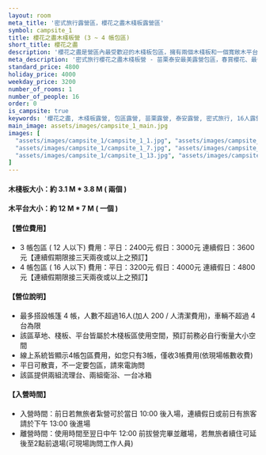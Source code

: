 ```yaml
---
layout: room
meta_title: '密式旅行露營區，櫻花之盡木棧板露營區'
symbol: campsite_1
title: 櫻花之盡木棧板營 (3 ~ 4 帳包區)
short_title: 櫻花之盡
description: '櫻花之盡是營區內最受歡迎的木棧板包區，擁有兩個木棧板和一個寬敞木平台，最多可容納4帳16人。春天櫻花盛開時更是美不勝收。提供完善的流理台、衛浴和冰箱設備，平日只要3200元起即可包區享受。'
meta_description: '密式旅行櫻花之盡木棧板營 - 苗栗泰安最美露營包區，春賞櫻花、最多4帳16人。完善設施配備。平日3200元、假日4000元、連假4800元。立即預訂享受團體露營樂趣！'
standard_price: 4800
holiday_price: 4000
weekday_price: 3200
number_of_rooms: 1
number_of_people: 16
order: 0
is_campsite: true
keywords: '櫻花之盡, 木棧板露營, 包區露營, 苗栗露營, 泰安露營, 密式旅行, 16人露營, 4帳包區, 3200-4800元, 木平台露營, 大型露營區, 家族露營, 團體露營, 櫻花露營區'
main_image: assets/images/campsite_1_main.jpg
images: [
  "assets/images/campsite_1/campsite_1_1.jpg", "assets/images/campsite_1/campsite_1_2.jpg", "assets/images/campsite_1/campsite_1_3.jpg", "assets/images/campsite_1/campsite_1_4.jpg", "assets/images/campsite_1/campsite_1_5.jpg", "assets/images/campsite_1/campsite_1_6.jpg",
  "assets/images/campsite_1/campsite_1_7.jpg", "assets/images/campsite_1/campsite_1_8.jpg", "assets/images/campsite_1/campsite_1_9.jpg", "assets/images/campsite_1/campsite_1_10.jpg", "assets/images/campsite_1/campsite_1_11.jpg", "assets/images/campsite_1/campsite_1_12.jpg",
  "assets/images/campsite_1/campsite_1_13.jpg", "assets/images/campsite_1/campsite_1_14.jpg", "assets/images/campsite_1/campsite_1_15.jpg", "assets/images/campsite_1/campsite_1_16.jpg", "assets/images/map.jpg", "assets/images/booking_announcement.jpg"
]
---
```


#### 木棧板大小：約 3.1 M * 3.8 M  ( 兩個 )   
#### 木平台大小：約 12 M * 7 M ( 一個 )  

<h4 class="yellow">【營位費用】</h4>
<ul class="yellow">
  <li>3 帳包區 ( 12 人以下) 費用：平日：2400元  假日：3000元  連續假日：3600元【連續假期限接三天兩夜或以上之預訂】</li>
  <li>4 帳包區 ( 16 人以下) 費用：平日：3200元  假日：4000元  連續假日：4800元【連續假期限接三天兩夜或以上之預訂】</li>
</ul>

#### 【營位說明】
- 最多搭設帳篷 4 帳，人數不超過16人(加人 200 / 人清潔費用)，車輛不超過 4 台為限
- 該區草地、棧板、平台皆屬於木棧板區使用空間，預訂前務必自行衡量大小空間 
- 線上系統皆顯示4帳包區費用，如您只有3帳，僅收3帳費用(依現場帳數收費)
- 平日可散賣，不一定要包區，請來電詢問
- 該區提供兩組流理台、兩組衛浴、一台冰箱

<h4 class="yellow">【入營時間】</h4>
<ul class="yellow">
  <li>入營時間：前日若無旅者紮營可於當日 10:00 後入場，連續假日或前日有旅客請於下午 13:00 後進場</li>
  <li>離營時間：使用時間至翌日中午 12:00 前拔營完畢並離場，若無旅者續住可延後至2點前退場(可現場詢問工作人員)</li>
</ul>
